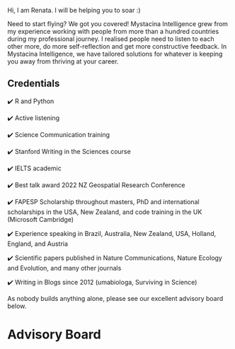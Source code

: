Hi, I am Renata. I will be helping you to soar :)

Need to start flying? We got you covered! Mystacina Intelligence grew from my experience working with people from more than a hundred countries during my professional journey. I realised people need to listen to each other more, do more self-reflection and get more constructive feedback. In Mystacina Intelligence, we have tailored solutions for whatever is keeping you away from thriving at your career. 

## Credentials

:heavy_check_mark: R and Python

:heavy_check_mark: Active listening 

:heavy_check_mark: Science Communication training

:heavy_check_mark:  Stanford Writing in the Sciences course

:heavy_check_mark: IELTS academic

:heavy_check_mark: Best talk award 2022 NZ Geospatial Research Conference

:heavy_check_mark:  FAPESP Scholarship throughout masters, PhD and international scholarships in the USA, New Zealand, and code training in the UK (Microsoft Cambridge)

:heavy_check_mark:  Experience speaking in Brazil, Australia, New Zealand, USA, Holland, England, and Austria

:heavy_check_mark:  Scientific papers published in Nature Communications, Nature Ecology and Evolution, and many other journals

:heavy_check_mark:  Writing in Blogs since 2012 (umabiologa, Surviving in Science)


As nobody builds anything alone, please see our excellent advisory board below.

# Advisory Board

